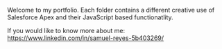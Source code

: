 Welcome to my portfolio. Each folder contains a different creative use of Salesforce Apex and their JavaScript based functionatlity.

If you would like to know more about me:
https://www.linkedin.com/in/samuel-reyes-5b403269/
